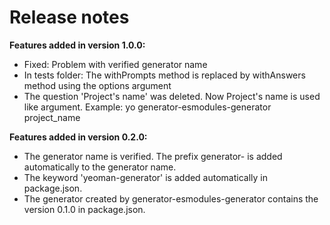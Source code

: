 # Release notes

**Features added in version 1.0.0:**

- Fixed: Problem with verified generator name
- In tests folder: The withPrompts method is replaced by withAnswers method using the options argument
- The question 'Project's name' was deleted. Now Project's name is used like argument. Example: yo generator-esmodules-generator project_name

**Features added in version 0.2.0:**

- The generator name is verified. The prefix generator- is added automatically to the generator name.
- The keyword 'yeoman-generator' is added automatically in package.json.
- The generator created by generator-esmodules-generator contains the version 0.1.0 in package.json.
